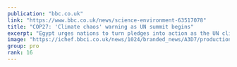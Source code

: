 ```yaml
---
publication: "bbc.co.uk"
link: "https://www.bbc.co.uk/news/science-environment-63517078"
title: "COP27: 'Climate chaos' warning as UN summit begins"
excerpt: "Egypt urges nations to turn pledges into action as the UN climate conference opens."
image: "https://ichef.bbci.co.uk/news/1024/branded_news/A3D7/production/_127534914_7c8393641ba3745c95db58367a506d7d8b7fa8f80_378_3632_20433632x2043.jpg"
group: pro
rank: 16
---
```

